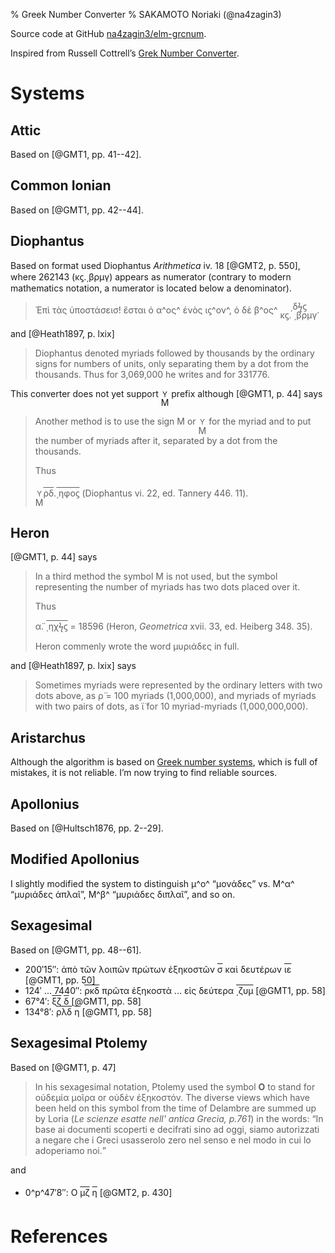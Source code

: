 % Greek Number Converter
% SAKAMOTO Noriaki (\@na4zagin3)

Source code at GitHub [na4zagin3/elm-grcnum](https://github.com/na4zagin3/elm-grcnum).

<script src="elm.min.js"></script>
<div id="elm"></div>
<script>
var app = Elm.Main.init({
  node: document.getElementById('elm')
});
</script>

Inspired from Russell Cottrell’s [Grek Number Converter](http://www.russellcottrell.com/greek/utilities/GreekNumberConverter.htm).

# Systems
## Attic
Based on [@GMT1, pp. 41--42].

## Common Ionian
Based on [@GMT1, pp. 42--44].

## Diophantus
Based on format used Diophantus _Arithmetica_ iv. 18 [@GMT2, p. 550], where 262143 (κϛ.͵βρμγ) appears as numerator (contrary to modern mathematics notation, a numerator is located below a denominator).

> Ἐπὶ τὰς ὑποστάσεισ! ἔσται ὁ α^ος^ ἑνὸς ιϛ^ον^, ὁ δὲ β^ος^ <span style="display: inline-flex; flex-direction: column; vertical-align: middle;"><span style="text-align: center; line-height: 1em;">͵δϟϛ</span><span style="text-align: center; line-height: 1em;">κϛ. ͵βρμγ</span></span>.

and [@Heath1897, p. lxix]

> Diophantus denoted myriads followed by thousands by the ordinary signs
> for numbers of units, only separating them by a dot from the thousands. Thus
> for 3,069,000 he writes  and  for 331776.

This converter does not yet support <span style="display: inline-flex; flex-direction: column-reverse;"><span style="text-align: center; line-height: 1em;">Μ</span><span style="text-align: center; line-height: 1em; font-size: smaller;">Υ</span></span> prefix although [@GMT1, p. 44] says

> Another method is to use the sign Μ or <span style="display: inline-flex; flex-direction: column-reverse;"><span style="text-align: center; line-height: 1em;">Μ</span><span style="text-align: center; line-height: 1em; font-size: smaller;">Υ</span></span> for the
> myriad and to put the number of myriads after it,
> separated by a dot from the thousands.
>
> Thus
>
> <span style="display: inline-flex; flex-direction: column-reverse;"><span style="text-align: center; line-height: 1em;">Μ</span><span style="text-align: center; line-height: 1em; font-size: smaller;">Υ</span></span><span><span style="text-decoration: overline; line-height: 2em;">ρδ</span><span>.<wbr></span><span style="text-decoration: overline; line-height: 2em;">͵ηφοϛ</span></span> (Diophantus vi. 22, ed. Tannery 446. 11).

## Heron
[@GMT1, p. 44] says

> In a third method the symbol M is not used, but the
> symbol representing the number of myriads has two
> dots placed over it.
>
> Thus
>
> α̈. <span style="text-decoration: overline;">͵ηχϟϛ</span> = 18596 (Heron, _Geometrica_ xvii. 33, ed. Heiberg 348. 35).
>
> Heron commenly wrote the word μυριάδες in full.

and [@Heath1897, p. lxix] says

> Sometimes myriads
> were represented by the ordinary letters with two dots above, as ρ̈ = 100 myriads
> (1,000,000), and myriads of myriads with two pairs of dots, as ϊ̈ for 10 myriad-myriads
> (1,000,000,000).

## Aristarchus

Although the algorithm is based on [Greek number systems](http://www-history.mcs.st-andrews.ac.uk/HistTopics/Greek_numbers.html), which is full of mistakes, it is not reliable.
I’m now trying to find reliable sources.

## Apollonius

Based on [@Hultsch1876, pp. 2--29].

## Modified Apollonius

I slightly modified the system to distinguish μ^ο^ “μονάδες” vs. Μ^α^ “μυριάδες ἁπλαῖ”, Μ^β^ “μυριάδες διπλαῖ”, and so on.


## Sexagesimal
Based on [@GMT1, pp. 48--61].

- 200′15″: ἀπὸ τῶν λοιπῶν πρώτων ἑξηκοστῶν <span style="text-decoration: overline;">σ</span> καὶ δευτέρων <span style="text-decoration: overline;">ιε</span> [@GMT1, pp. 50]
- 124′ ... 7440″: <span style="text-decoration: overline;">ρκδ</span> πρῶτα ἑξηκοστὰ ... εἰς δεύτερα <span style="text-decoration: overline;">͵ζυμ</span> [@GMT1, pp. 58]
- 67°4′: <span style="text-decoration: overline;">ξζ</span> <span style="text-decoration: overline;">δ</span> [@GMT1, pp. 58]
- 134°8′: <span style="text-decoration: overline;">ρλδ</span> <span style="text-decoration: overline;">η</span> [@GMT1, pp. 58]

## Sexagesimal Ptolemy
Based on [@GMT1, p. 47]

> In his sexagesimal notation, Ptolemy used the symbol **O**
> to stand for οὐδεμία μοῖρα or οὐδὲν ἑξηκοστόν. The diverse
> views which have been held on this symbol from the time of
> Delambre are summed up by Loria (<span lang="it">_Le scienze esatte nell'
> antica Grecia</span>, p.761_) in the words: “<span lang="it">In base ai documenti
> scoperti e decifrati sino ad oggi, siamo autorizzati a negare
> che i Greci usasserolo zero nel senso e nel modo in cui lo
> adoperiamo noi.</span>”

and

- 0^p^47′8″: Ο <span><span style="text-decoration: overline; line-height: 2em;">μζ</span></span> <span><span style="text-decoration: overline; line-height: 2em;">η</span></span> [@GMT2, p. 430]


# References
